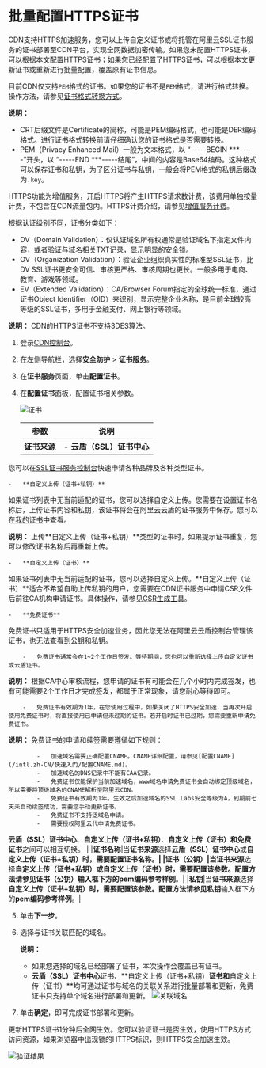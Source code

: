 # 批量配置HTTPS证书

CDN支持HTTPS加速服务，您可以上传自定义证书或将托管在阿里云SSL证书服务的证书部署至CDN平台，实现全网数据加密传输。如果您未配置HTTPS证书，可以根据本文配置HTTPS证书；如果您已经配置了HTTPS证书，可以根据本文更新证书或重新进行批量配置，覆盖原有证书信息。

目前CDN仅支持`PEM`格式的证书。如果您的证书不是`PEM`格式，请进行格式转换。操作方法，请参见[证书格式转换方式](/intl.zh-CN/域名管理/HTTPS配置/证书格式说明.md)。

**说明：**

-   CRT后缀文件是Certificate的简称，可能是PEM编码格式，也可能是DER编码格式。进行证书格式转换前请仔细确认您的证书格式是否需要转换。
-   PEM（Privacy Enhanced Mail）一般为文本格式，以 “-----BEGIN \*\*\*-----”开头，以 “-----END \*\*\*-----结尾”，中间的内容是Base64编码。这种格式可以保存证书和私钥，为了区分证书与私钥，一般会将PEM格式的私钥后缀改为`.key`。

HTTPS功能为增值服务，开启HTTPS将产生HTTPS请求数计费，该费用单独按量计费，不包含在CDN流量包内。HTTPS计费介绍，请参见[增值服务计费](/intl.zh-CN/产品计费/计费方式/增值服务计费.md)。

根据认证级别不同，证书分类如下：

-   DV（Domain Validation）：仅认证域名所有权通常是验证域名下指定文件内容，或者验证与域名相关TXT记录，显示明显的安全锁。
-   OV（Organization Validation）：验证企业组织真实性的标准型SSL证书，比DV SSL证书更安全可信、审核更严格、审核周期也更长。一般多用于电商、教育、游戏等领域。
-   EV（Extended Validation）：CA/Browser Forum指定的全球统一标准，通过证书Object Identifier（OID）来识别，显示完整企业名称，是目前全球较高等级的SSL证书，多用于金融支付、网上银行等领域。

**说明：** CDN的HTTPS证书不支持3DES算法。

1.  登录[CDN控制台](https://cdn.console.aliyun.com)。

2.  在左侧导航栏，选择**安全防护** \> **证书服务**。

3.  在**证书服务**页面，单击**配置证书**。

4.  在**配置证书**面板，配置证书相关参数。

    ![证书](https://static-aliyun-doc.oss-accelerate.aliyuncs.com/assets/img/zh-CN/1095763061/p93743.png)

    |参数|说明|
    |--|--|
    |**证书来源**|    -   **云盾（SSL）证书中心**

您可以在[SSL证书服务控制台](https://yundun.console.aliyun.com/?spm=5176.8232292.domaindetail.24.9498142fSMfoJd&p=cas#/cas/home)快速申请各种品牌及各种类型证书。

    -   **自定义上传（证书+私钥）**

如果证书列表中无当前适配的证书，您可以选择自定义上传。您需要在设置证书名称后，上传证书内容和私钥，该证书将会在阿里云云盾的证书服务中保存。您可以在[我的证书](https://yundun.console.aliyun.com/?spm=5176.2020520110.all.12.16df56a1u1IhI6&p=cas#/cas/home)中查看。

**说明：** 上传**自定义上传（证书+私钥）**类型的证书时，如果提示证书重复，您可以修改证书名称后再重新上传。

    -   **自定义上传（证书）**

如果证书列表中无当前适配的证书，您可以选择自定义上传。**自定义上传（证书）**适合不希望自助上传私钥的用户，您需要在CDN证书服务中申请CSR文件后前往CA机构申请证书。具体操作，请参见[CSR生成工具](/intl.zh-CN/服务管理/证书服务/CSR生成工具.md)。

    -   **免费证书**

免费证书只适用于HTTPS安全加速业务，因此您无法在阿里云云盾控制台管理该证书，也无法查看到公钥和私钥。

        -   免费证书通常会在1~2个工作日签发。等待期间，您也可以重新选择上传自定义证书或云盾证书。

**说明：** 根据CA中心审核流程，您申请的证书有可能会在几个小时内完成签发，也有可能需要2个工作日才完成签发，都属于正常现象，请您耐心等待即可。

        -   免费证书有效期为1年，在您使用过程中，如果关闭了HTTPS安全加速，当再次开启使用免费证书时，将直接使用已申请但未过期的证书。若开启时证书已过期，您需要重新申请免费证书。

**说明：** 免费证书的申请和续签需要遵循如下规则：

            -   加速域名需要正确配置CNAME。CNAME详细配置，请参见[配置CNAME](/intl.zh-CN/快速入门/配置CNAME.md)。
            -   加速域名的DNS记录中不能有CAA记录。
            -   免费证书仅能保护当前加速域名，www域名申请免费证书会自动绑定顶级域名，所以需要将顶级域名的CNAME解析至阿里云CDN。
            -   免费证书有效期为1年，生效之后加速域名的SSL Labs安全等级为A，到期前七天未自动续签成功，需要您手动更新证书。
            -   免费证书不支持泛域名申请。
            -   需要授权阿里云代申请免费证书。
**云盾（SSL）证书中心**、**自定义上传（证书+私钥）**、**自定义上传（证书）**和**免费证书**之间可以相互切换。 |
    |**证书名称**|当**证书来源**选择**云盾（SSL）证书中心**或**自定义上传（证书+私钥）**时，需要配置证书名称。|
    |**证书（公钥）**|当**证书来源**选择**自定义上传（证书+私钥）**或**自定义上传（证书）**时，需要配置该参数。配置方法请参见**证书（公钥）**输入框下方的**pem编码参考样例**。|
    |**私钥**|当**证书来源**选择**自定义上传（证书+私钥）**时，需要配置该参数。配置方法请参见**私钥**输入框下方的**pem编码参考样例**。|

5.  单击**下一步**。

6.  选择与证书关联匹配的域名。

    **说明：**

    -   如果您选择的域名已经部署了证书，本次操作会覆盖已有证书。
    -   **云盾（SSL）证书中心**证书、**自定义上传（证书+私钥）**证书和**自定义上传（证书）**均可通过证书与域名的关联关系进行批量部署和更新，免费证书只支持单个域名进行部署和更新。
    ![关联域名](https://static-aliyun-doc.oss-accelerate.aliyuncs.com/assets/img/zh-CN/8086148951/p53679.png)

7.  单击**确定**，即可完成证书部署和更新。


更新HTTPS证书1分钟后全网生效。您可以验证证书是否生效，使用HTTPS方式访问资源，如果浏览器中出现锁的HTTPS标识，则HTTPS安全加速生效。

![验证结果](https://static-aliyun-doc.oss-accelerate.aliyuncs.com/assets/img/zh-CN/4663298951/p3701.png)

